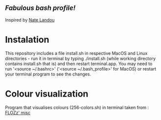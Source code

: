## *Fabulous bash profile!*

Inspired by [Nate Landou](https://natelandau.com/my-mac-osx-bash_profile/)

# Instalation
This repository includes a file install.sh in respective MacOS and Linux directories - run it in terminal by typing ./install.sh (while working directory contains install.sh that is)
and then restart terminal.app.
You may need to run '<source ~/.bashrc>' ('<source ~/.bash_profile>' for MacOS) or restart your terminal program to see the changes.


# Colour visualization
Program that visualises colours (256-colors.sh) in terminal taken from : [FLOZz' misc](https://misc.flogisoft.com/bash/tip_colors_and_formatting)
